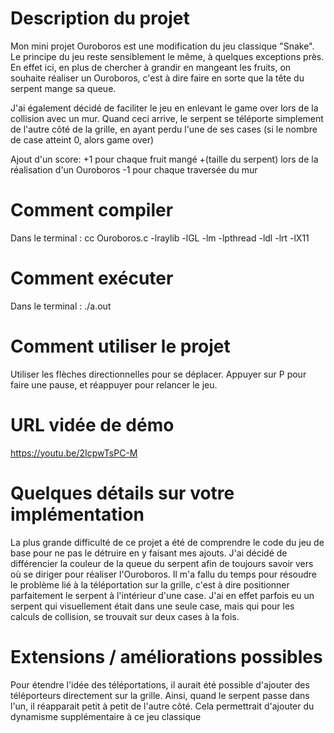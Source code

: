 # Description du projet

Mon mini projet Ouroboros est une modification du jeu classique "Snake".
Le principe du jeu reste sensiblement le même, à quelques exceptions près. 
En effet ici, en plus de chercher à grandir en mangeant les fruits, on souhaite réaliser un Ouroboros, c'est à dire faire en sorte que la tête du serpent mange sa queue.

J'ai également décidé de faciliter le jeu en enlevant le game over lors de la collision avec un mur.
Quand ceci arrive, le serpent se téléporte simplement de l'autre côté de la grille, en ayant perdu l'une de ses cases (si le nombre de case atteint 0, alors game over)

Ajout d'un score: 
+1 pour chaque fruit mangé
+(taille du serpent) lors de la réalisation d'un Ouroboros
-1 pour chaque traversée du mur
	
# Comment compiler
Dans le terminal : 
cc Ouroboros.c -lraylib -lGL -lm -lpthread -ldl -lrt -lX11

# Comment exécuter
Dans le terminal :
./a.out

# Comment utiliser le projet
Utiliser les flèches directionnelles pour se déplacer.
Appuyer sur P pour faire une pause, et réappuyer pour relancer le jeu.

# URL vidée de démo

https://youtu.be/2IcpwTsPC-M

# Quelques détails sur votre implémentation

La plus grande difficulté de ce projet a été de comprendre le code du jeu de base pour ne pas le détruire en y faisant mes ajouts.
J'ai décidé de différencier la couleur de la queue du serpent afin de toujours savoir vers où se diriger pour réaliser l'Ouroboros. 
Il m'a fallu du temps pour résoudre le problème lié à la téléportation sur la grille, c'est à dire positionner parfaitement le serpent à l'intérieur d'une case.
J'ai en effet parfois eu un serpent qui visuellement était dans une seule case, mais qui pour les calculs de collision, se trouvait sur deux cases à la fois.

# Extensions / améliorations possibles

Pour étendre l'idée des téléportations, il aurait été possible d'ajouter des téléporteurs directement sur la grille.
Ainsi, quand le serpent passe dans l'un, il réapparait petit à petit de l'autre côté.
Cela permettrait d'ajouter du dynamisme supplémentaire à ce jeu classique
